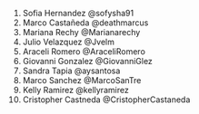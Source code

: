 1. Sofia Hernandez @sofysha91
2. Marco Castañeda @deathmarcus
3. Mariana Rechy @Marianarechy
4. Julio Velazquez @Jvelm
5. Araceli Romero @AraceliRomero
6. Giovanni Gonzalez @GiovanniGlez
7. Sandra Tapia @aysantosa
8. Marco Sanchez @MarcoSanTre
9. Kelly Ramirez @kellyramirez
10. Cristopher Castneda @CristopherCastaneda

